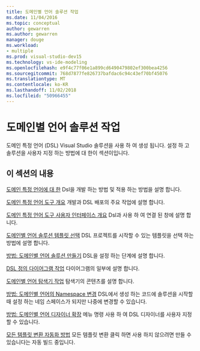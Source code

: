 ```yaml
---
title: 도메인별 언어 솔루션 작업
ms.date: 11/04/2016
ms.topic: conceptual
author: gewarren
ms.author: gewarren
manager: douge
ms.workload:
- multiple
ms.prod: visual-studio-dev15
ms.technology: vs-ide-modeling
ms.openlocfilehash: e9f4c77f06e1a899cd6490479802ef300bea4256
ms.sourcegitcommit: 768d7877fe826737bafdac6c94c43ef70bf45076
ms.translationtype: MT
ms.contentlocale: ko-KR
ms.lasthandoff: 11/02/2018
ms.locfileid: "50966455"
---
```

# <a name="working-with-domain-specific-language-solutions"></a>도메인별 언어 솔루션 작업
도메인 특정 언어 (DSL) Visual Studio 솔루션을 사용 하 여 생성 됩니다. 설정 하 고 솔루션을 사용자 지정 하는 방법에 대 한이 섹션이입니다.

## <a name="in-this-section"></a>이 섹션의 내용
 [도메인 특정 언어에 대 한](../modeling/about-domain-specific-languages.md) Dsl을 개발 하는 방법 및 적용 하는 방법을 설명 합니다.

 [도메인 특정 언어 도구 개요](../modeling/overview-of-domain-specific-language-tools.md) 개발과 DSL 배포의 주요 작업에 설명 합니다.

 [도메인 특정 언어 도구 사용자 인터페이스 개요](../modeling/overview-of-the-domain-specific-language-tools-user-interface.md) Dsl과 사용 하 여 연결 된 창에 설명 합니다.

 [도메인별 언어 솔루션 템플릿 선택](../modeling/choosing-a-domain-specific-language-solution-template.md) DSL 프로젝트를 시작할 수 있는 템플릿을 선택 하는 방법에 설명 합니다.

 [방법: 도메인별 언어 솔루션 만들기](../modeling/how-to-create-a-domain-specific-language-solution.md) DSL을 설정 하는 단계에 설명 합니다.

 [DSL 정의 다이어그램 작업](../modeling/working-with-the-dsl-definition-diagram.md) 다이어그램의 일부에 설명 합니다.

 [도메인별 언어 탐색기 작업](../modeling/working-with-the-domain-specific-language-explorer.md) 탐색기의 콘텐츠를 설명 합니다.

 [방법: 도메인별 언어의 Namespace 변경](../modeling/how-to-change-the-namespace-of-a-domain-specific-language.md) DSL에서 생성 하는 코드에 솔루션을 시작할 때 설정 하는 네임 스페이스가 되지만 나중에 변경할 수 있습니다.

 [방법: 도메인별 언어 디자이너 확장](../modeling/how-to-extend-the-domain-specific-language-designer.md) 메뉴 명령 사용 하 여 DSL 디자이너를 사용자 지정할 수 있습니다.

 [모든 템플릿 변환 자동화 방법](/previous-versions/visualstudio/visual-studio-2012/ff521399\(v\=vs.110\)) 모든 템플릿 변환 클릭 하면 사용 하지 않으려면 만들 수 있습니다는 자동 빌드 중입니다.